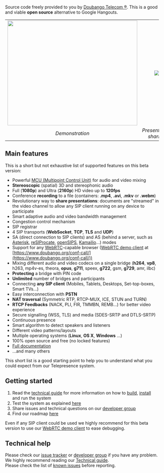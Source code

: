 Source code freely provided to you by <a href='https://www.doubango.org'> Doubango Telecom ®</a>. This is a good and viable **open source** alternative to Google Hangouts.



<table>
<tr>
<td align='center'><a href='http://www.youtube.com/watch?feature=player_embedded&v=Yi3ufNso67U' target='_blank'><img src='http://img.youtube.com/vi/Yi3ufNso67U/0.jpg' width='425' height=344 /></a></td>
<td align='center'><img src='images/presentation_sharing.png' /></td>
</tr>
<tr>
<td align='center'><i>Demonstration</i></td>
<td align='center'><i>Presentation sharing</i></td>
</tr>
</table>

## Main features ##
This is a short but not exhaustive list of supported features on this beta version:

  * Powerful [MCU (Multipoint Control Unit)](http://en.wikipedia.org/wiki/Multipoint_control_unit) for audio and video mixing
  * **Stereoscopic** (spatial) 3D and stereophonic audio
  * Full (**1080p**) and Ultra (**2160p**) HD video up to **120fps**
  * Conference **recording** to a file (containers: **.mp4**, **.avi**, **.mkv** or **.webm**)
  * Revolutionary way to **share presentations**: documents are "streamed" in the video channel to allow any SIP client running on any device to participate
  * Smart adaptive audio and video bandwidth management
  * Congestion control mechanism
  * SIP registrar
  * 4 SIP transports (**WebSocket**, **TCP**, **TLS** and **UDP**)
  * SA (direct connection to SIP clients) and AS (behind a server, such as [Asterisk](http://www.asterisk.org/), [reSIProcate](http://www.resiprocate.org/Main_Page), [openSIPS](http://www.opensips.org/), [Kamailio](http://www.kamailio.org/w/)…) modes
  * Support for any [WebRTC](http://www.webrtc.org/)-capable browser ([WebRTC demo client](https://www.doubango.org/conf-call/) at [https://www.doubango.org/conf-call/](https://www.doubango.org/conf-call/))
  * Mixing different audio and video codecs on a single bridge (**h264**, **vp8**, h263, mp4v-es, theora, **opus**, **g711**, speex, **g722**, gsm, **g729**, amr, ilbc)
  * **Protecting** a bridge with PIN code
  * **Unlimited** number of bridges and participants
  * Connecting **any SIP client** (Mobiles, Tablets, Desktops, Set-top-boxes, Smart TVs...)
  * Easy interconnection with **PSTN**
  * **NAT traversal** (Symmetric RTP, RTCP-MUX, ICE, STUN and TURN)
  * **RTCP Feedbacks** (NACK, PLI, FIR, TMMBN, REMB…) for better video experience
  * Secure signalling (WSS, TLS) and media (SDES-SRTP and DTLS-SRTP)
  * Continuous presence
  * Smart algorithm to detect speakers and listeners
  * Different video patterns/layouts
  * Multiple operating systems (**Linux**, **OS X**, **Windows** …)
  * 100% open source and free (no locked features)
  * [Full documentation](https://www.doubango.org/conf-call/technical-guide.pdf)
  * …and many others

This short list is a good starting point to help you to understand what you could expect from our Telepresence system.

## Getting started ##
  1. Read the [technical guide](https://www.doubango.org/conf-call/technical-guide.pdf?svn=2) for more information on how to [build](Support_BuildingSourceCode.md), [install](Support_BuildingSourceCode#Installing_the_configuration_and_fonts_files.md) and run the system
  1. Test the system as explained [here](Support_Testing_the_system.md)
  1. Share issues and technical questions on our [developer group](https://groups.google.com/group/opentelepresence)
  1. Find our roadmap [here](Support_Roadmap.md)

Even if any SIP client could be used we highly recommend for this beta version to use our [WebRTC demo client](https://www.doubango.org/conf-call) to ease debugging.

## Technical help ##
Please check our [issue tracker](https://github.com/DoubangoTelecom/telepresence/issues) or [developer group](https://groups.google.com/group/opentelepresence) if you have any problem. <br />
We highly recommend reading our [Technical guide](https://www.doubango.org/conf-call/technical-guide.pdf?svn=2). <br />
Please check the list of [known issues](Support_Known_issues.md) before reporting.
